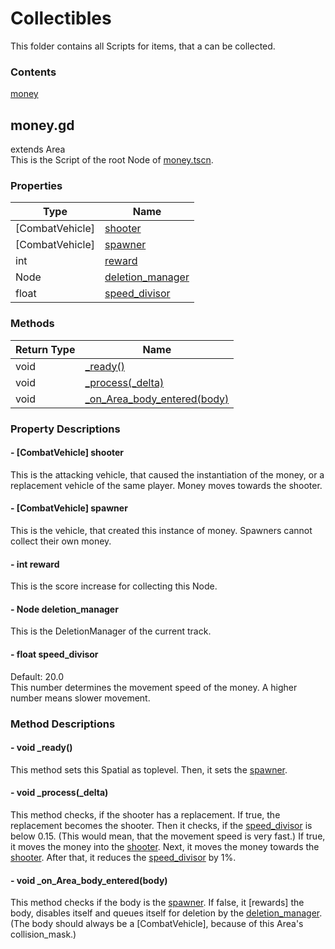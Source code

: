 # Collectibles
This folder contains all Scripts for items, that a can be collected.

### Contents
[money](#moneygd)<br>

## money.gd
extends Area<br>
This is the Script of the root Node of [money.tscn](/base_game/scenes/collectables/money.tscn).

### Properties
| Type | Name |
|---|---|
| [CombatVehicle] | [shooter](#--combatvehicle-shooter) |
| [CombatVehicle] | [spawner](#--combatvehicle-spawner) |
| int | [reward](#--int-reward) |
| Node | [deletion_manager](#--node-deletion_manager) |
| float | [speed_divisor](#--float-speed_divisor) |

### Methods
| Return Type | Name |
|---|---|
| void | [_ready()](#--void-_ready) |
| void | [_process(_delta)](#--void-_process_delta) |
| void | [_on_Area_body_entered(body)](#--void-_on_area_body_enteredbody) |

### Property Descriptions
#### - [CombatVehicle] shooter
This is the attacking vehicle, that caused the instantiation of the money, or a replacement vehicle of the same player. Money moves towards the shooter.

#### - [CombatVehicle] spawner
This is the vehicle, that created this instance of money. Spawners cannot collect their own money.

#### - int reward
This is the score increase for collecting this Node.

#### - Node deletion_manager
This is the DeletionManager of the current track.

#### - float speed_divisor
Default: 20.0<br>
This number determines the movement speed of the money. A higher number means slower movement.

### Method Descriptions
#### - void _ready()
This method sets this Spatial as toplevel. Then, it sets the [spawner](#--bool-resources_loaded).

#### - void _process(_delta)
This method checks, if the shooter has a replacement. If true, the replacement becomes the shooter. Then it checks, if the [speed_divisor](#--float-speed_divisor) is below 0.15. (This would mean, that the movement speed is very fast.) If true, it moves the money into the [shooter](#--combatvehicle-shooter). Next, it moves the money towards the [shooter](#--combatvehicle-shooter). After that, it reduces the [speed_divisor](#--float-speed_divisor) by 1%.

#### - void _on_Area_body_entered(body)
This method checks if the body is the [spawner](#--combatvehicle-spawner). If false, it [rewards] the body, disables itself and queues itself for deletion by the [deletion_manager](#--node-deletion_manager). (The body should always be a [CombatVehicle], because of this Area's collision_mask.)
